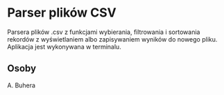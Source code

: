 # Parser plików CSV

Parsera plików .csv z funkcjami wybierania, filtrowania i sortowania rekordów z wyświetlaniem albo zapisywaniem wyników do nowego pliku. 
Aplikacja jest wykonywana w terminalu.

## Osoby
A. Buhera

